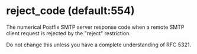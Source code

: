 # reject_code (default:554) 


The numerical Postfix SMTP server response code when a remote SMTP
client request is rejected by the "reject" restriction.



Do not change this unless you have a complete understanding of RFC 5321.



